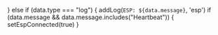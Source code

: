 } else if (data.type === "log") {
    addLog(`ESP: ${data.message}`, 'esp')
    if (data.message && data.message.includes("Heartbeat")) {
        setEspConnected(true)
    }

